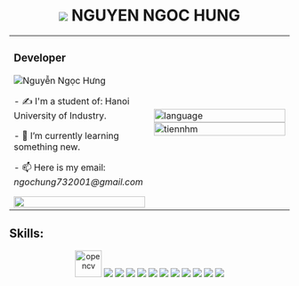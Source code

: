 

###
  <h1 align="center"><img src="https://img.icons8.com/doodle/48/000000/user.png"/> NGUYEN NGOC HUNG</h1>
  <table width="100%" border="0px">
    <tr>
      <td width="50%" >
        <div style="height: 100%;">
        <h3>Developer</h3>
        <p> <img src="https://komarev.com/ghpvc/?username=nguyen-ngoc-hung" alt="Nguyễn Ngọc Hưng" /> </p>
        <p>- ✍ I'm a student of: Hanoi University of Industry.</p>
        <p>- 🌱 I’m currently learning something new.</p>
        <p>- 📫 Here is my email: <i>ngochung732001@gmail.com</i> </p>
        <img src="https://user-images.githubusercontent.com/69026717/189492619-0e161414-45b0-4caa-b2b9-c7a6f0286390.gif" width="100%">
        </div>
      </td>
      <td width="50%">
        <div>
          <img src="https://github-readme-stats.vercel.app/api/top-langs/?username=nguyen-ngoc-hung&bg_color=FFFFFF00&text_color=179fa3&layout=compact&hide=CSS&langs_count=10&custom_title=Language" alt="language" width="100%"/>
          <img src="https://github-readme-stats.vercel.app/api?username=nguyen-ngoc-hung&bg_color=FFFFFF00&text_color=179fa3&show_icons=true&count_private=true&include_all_commits=true&custom_title=Activity" alt="tiennhm" width="100%"/>
        </div>
      </td>
    </tr>
  </table>        

        


## Skills:
<p align="center">
  <img src="https://www.vectorlogo.zone/logos/opencv/opencv-icon.svg" alt="opencv" width="48" height="48"/> 
  <img src="https://img.icons8.com/color/48/000000/microsoft-sql-server.png"/>
  <img src="https://img.icons8.com/color/48/000000/mysql-logo.png"/>
  <img src="https://img.icons8.com/color/48/000000/mongodb.png"/>
  <img src="https://img.icons8.com/fluent/48/000000/matlab.png"/>
  <img src="https://img.icons8.com/color/48/000000/git.png"/>
  <img src="https://img.icons8.com/color/48/000000/github-2.png"/>
  <img src="https://img.icons8.com/color/48/000000/visual-studio-code-2019.png"/>
  <img src="https://img.icons8.com/color/48/000000/visual-studio-2019.png"/>
  <img src="https://img.icons8.com/dusk/48/000000/anaconda.png"/>
  <img src="https://img.icons8.com/fluent/48/000000/spyder-ide.png"/>
  <img src="https://img.icons8.com/color/48/000000/trello.png"/>
</p>

